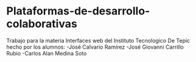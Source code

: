 # Plataformas-de-desarrollo-colaborativas
Trabajo para la materia Interfaces web del Instituto Tecnologico De Tepic
hecho por los alumnos:
-José Calvario Ramírez
-José Giovanni Carrillo Rubio
-Carlos Alan Medina Soto
